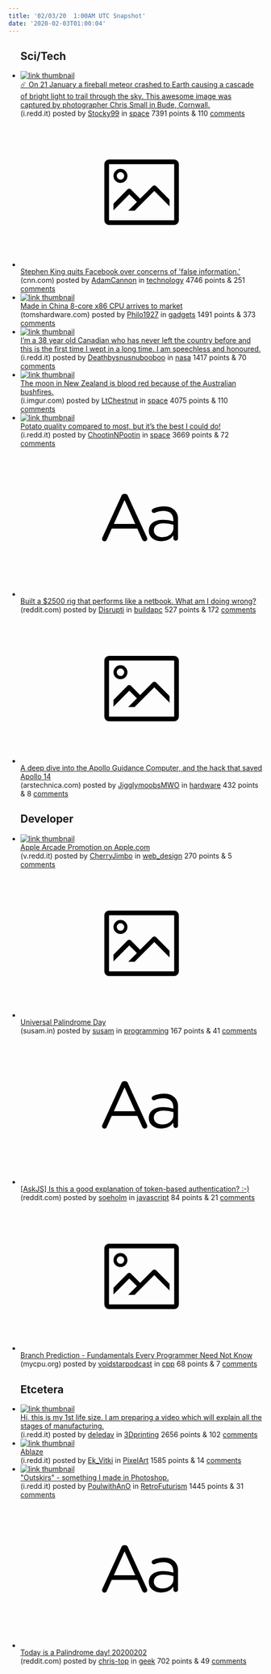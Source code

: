 ```yaml
---
title: '02/03/20  1:00AM UTC Snapshot'
date: '2020-02-03T01:00:04'
---
```

<ul>
<h2>Sci/Tech</h2>

<li><a href='https://i.redd.it/qmvfe3tu9ke41.jpg'><img src='https://b.thumbs.redditmedia.com/AD1EXHdQVu2c2M2cSRgNDaPrN_gNPf4clcBoatVswms.jpg' alt='link thumbnail'></a><div><div class='linkTitle'><a href='https://i.redd.it/qmvfe3tu9ke41.jpg'>☄️ On 21 January a fireball meteor crashed to Earth causing a cascade of bright light to trail through the sky. This awesome image was captured by photographer Chris Small in Bude, Cornwall.</a></div>(i.redd.it) posted by <a href='https://www.reddit.com/user/Stocky99'>Stocky99</a> in <a href='https://www.reddit.com/r/space'>space</a> 7391 points & 110 <a href='https://www.reddit.com/r/space/comments/extixx/on_21_january_a_fireball_meteor_crashed_to_earth/'>comments</a></div></li>

<li><a href='https://www.cnn.com/2020/02/02/us/stephen-king-quits-facebook-trnd/index.html'><svg version='1.1' viewBox='-34 -14 104 64' preserveAspectRatio='xMidYMid meet' xmlns='http://www.w3.org/2000/svg' xmlns:xlink='http://www.w3.org/1999/xlink'>
    <title>link thumbnail</title>
    <path d='M32,4H4A2,2,0,0,0,2,6V30a2,2,0,0,0,2,2H32a2,2,0,0,0,2-2V6A2,2,0,0,0,32,4ZM4,30V6H32V30Z'></path>
    <path d='M8.92,14a3,3,0,1,0-3-3A3,3,0,0,0,8.92,14Zm0-4.6A1.6,1.6,0,1,1,7.33,11,1.6,1.6,0,0,1,8.92,9.41Z'></path>
    <path d='M22.78,15.37l-5.4,5.4-4-4a1,1,0,0,0-1.41,0L5.92,22.9v2.83l6.79-6.79L16,22.18l-3.75,3.75H15l8.45-8.45L30,24V21.18l-5.81-5.81A1,1,0,0,0,22.78,15.37Z'></path>
    </svg></a><div><div class='linkTitle'><a href='https://www.cnn.com/2020/02/02/us/stephen-king-quits-facebook-trnd/index.html'>Stephen King quits Facebook over concerns of 'false information.'</a></div>(cnn.com) posted by <a href='https://www.reddit.com/user/AdamCannon'>AdamCannon</a> in <a href='https://www.reddit.com/r/technology'>technology</a> 4746 points & 251 <a href='https://www.reddit.com/r/technology/comments/exsbii/stephen_king_quits_facebook_over_concerns_of/'>comments</a></div></li>

<li><a href='https://www.tomshardware.com/news/zhaoxin-kaixian-kx-u6780a-china-chinese-cpu'><img src='https://b.thumbs.redditmedia.com/GxDkxo42npUH6kzhxGpBqVXIjjG6hUpg6FVl1Vm7TiM.jpg' alt='link thumbnail'></a><div><div class='linkTitle'><a href='https://www.tomshardware.com/news/zhaoxin-kaixian-kx-u6780a-china-chinese-cpu'>Made in China 8-core x86 CPU arrives to market</a></div>(tomshardware.com) posted by <a href='https://www.reddit.com/user/Philo1927'>Philo1927</a> in <a href='https://www.reddit.com/r/gadgets'>gadgets</a> 1491 points & 373 <a href='https://www.reddit.com/r/gadgets/comments/exueh9/made_in_china_8core_x86_cpu_arrives_to_market/'>comments</a></div></li>

<li><a href='https://i.redd.it/uoi0f3qthke41.jpg'><img src='https://b.thumbs.redditmedia.com/YIKLpKbyu29yoHJS381enLEy3MVfdFt9jZ0o1LWYkxE.jpg' alt='link thumbnail'></a><div><div class='linkTitle'><a href='https://i.redd.it/uoi0f3qthke41.jpg'>I’m a 38 year old Canadian who has never left the country before and this is the first time I wept in a long time. I am speechless and honoured.</a></div>(i.redd.it) posted by <a href='https://www.reddit.com/user/Deathbysnusnubooboo'>Deathbysnusnubooboo</a> in <a href='https://www.reddit.com/r/nasa'>nasa</a> 1417 points & 70 <a href='https://www.reddit.com/r/nasa/comments/exu9cn/im_a_38_year_old_canadian_who_has_never_left_the/'>comments</a></div></li>

<li><a href='https://i.imgur.com/qw2WGPI.jpg'><img src='https://a.thumbs.redditmedia.com/N6PXP9bvfO_a5-NiRPE2E07MbFDAV51IdOwodHSD6t8.jpg' alt='link thumbnail'></a><div><div class='linkTitle'><a href='https://i.imgur.com/qw2WGPI.jpg'>The moon in New Zealand is blood red because of the Australian bushfires.</a></div>(i.imgur.com) posted by <a href='https://www.reddit.com/user/LtChestnut'>LtChestnut</a> in <a href='https://www.reddit.com/r/space'>space</a> 4075 points & 110 <a href='https://www.reddit.com/r/space/comments/exm3g8/the_moon_in_new_zealand_is_blood_red_because_of/'>comments</a></div></li>

<li><a href='https://i.redd.it/qehhzjfi3ge41.jpg'><img src='https://b.thumbs.redditmedia.com/aqZsaB-Bmn264CQQGyfxrFljvX5J2hvZ2rDw4zAJsHQ.jpg' alt='link thumbnail'></a><div><div class='linkTitle'><a href='https://i.redd.it/qehhzjfi3ge41.jpg'>Potato quality compared to most, but it’s the best I could do!</a></div>(i.redd.it) posted by <a href='https://www.reddit.com/user/ChootinNPootin'>ChootinNPootin</a> in <a href='https://www.reddit.com/r/space'>space</a> 3669 points & 72 <a href='https://www.reddit.com/r/space/comments/exjjom/potato_quality_compared_to_most_but_its_the_best/'>comments</a></div></li>

<li><a href='https://www.reddit.com/r/buildapc/comments/exul0b/built_a_2500_rig_that_performs_like_a_netbook/'><svg version='1.1' viewBox='-34 -12 104 64' preserveAspectRatio='xMidYMid slice' xmlns='http://www.w3.org/2000/svg' xmlns:xlink='http://www.w3.org/1999/xlink'>
    <title>text link thumbnail</title>
    <path d='M12.19,8.84a1.45,1.45,0,0,0-1.4-1h-.12a1.46,1.46,0,0,0-1.42,1L1.14,26.56a1.29,1.29,0,0,0-.14.59,1,1,0,0,0,1,1,1.12,1.12,0,0,0,1.08-.77l2.08-4.65h11l2.08,4.59a1.24,1.24,0,0,0,1.12.83,1.08,1.08,0,0,0,1.08-1.08,1.64,1.64,0,0,0-.14-.57ZM6.08,20.71l4.59-10.22,4.6,10.22Z'>
    </path>
    <path d='M32.24,14.78A6.35,6.35,0,0,0,27.6,13.2a11.36,11.36,0,0,0-4.7,1,1,1,0,0,0-.58.89,1,1,0,0,0,.94.92,1.23,1.23,0,0,0,.39-.08,8.87,8.87,0,0,1,3.72-.81c2.7,0,4.28,1.33,4.28,3.92v.5a15.29,15.29,0,0,0-4.42-.61c-3.64,0-6.14,1.61-6.14,4.64v.05c0,2.95,2.7,4.48,5.37,4.48a6.29,6.29,0,0,0,5.19-2.48V26.9a1,1,0,0,0,1,1,1,1,0,0,0,1-1.06V19A5.71,5.71,0,0,0,32.24,14.78Zm-.56,7.7c0,2.28-2.17,3.89-4.81,3.89-1.94,0-3.61-1.06-3.61-2.86v-.06c0-1.8,1.5-3,4.2-3a15.2,15.2,0,0,1,4.22.61Z'>
    </path>
    </svg></a><div><div class='linkTitle'><a href='https://www.reddit.com/r/buildapc/comments/exul0b/built_a_2500_rig_that_performs_like_a_netbook/'>Built a $2500 rig that performs like a netbook. What am I doing wrong?</a></div>(reddit.com) posted by <a href='https://www.reddit.com/user/Disrupti'>Disrupti</a> in <a href='https://www.reddit.com/r/buildapc'>buildapc</a> 527 points & 172 <a href='https://www.reddit.com/r/buildapc/comments/exul0b/built_a_2500_rig_that_performs_like_a_netbook/'>comments</a></div></li>

<li><a href='https://arstechnica.com/science/2020/01/a-deep-dive-into-the-apollo-guidance-computer-and-the-hack-that-saved-apollo-14/'><svg version='1.1' viewBox='-34 -14 104 64' preserveAspectRatio='xMidYMid meet' xmlns='http://www.w3.org/2000/svg' xmlns:xlink='http://www.w3.org/1999/xlink'>
    <title>link thumbnail</title>
    <path d='M32,4H4A2,2,0,0,0,2,6V30a2,2,0,0,0,2,2H32a2,2,0,0,0,2-2V6A2,2,0,0,0,32,4ZM4,30V6H32V30Z'></path>
    <path d='M8.92,14a3,3,0,1,0-3-3A3,3,0,0,0,8.92,14Zm0-4.6A1.6,1.6,0,1,1,7.33,11,1.6,1.6,0,0,1,8.92,9.41Z'></path>
    <path d='M22.78,15.37l-5.4,5.4-4-4a1,1,0,0,0-1.41,0L5.92,22.9v2.83l6.79-6.79L16,22.18l-3.75,3.75H15l8.45-8.45L30,24V21.18l-5.81-5.81A1,1,0,0,0,22.78,15.37Z'></path>
    </svg></a><div><div class='linkTitle'><a href='https://arstechnica.com/science/2020/01/a-deep-dive-into-the-apollo-guidance-computer-and-the-hack-that-saved-apollo-14/'>A deep dive into the Apollo Guidance Computer, and the hack that saved Apollo 14</a></div>(arstechnica.com) posted by <a href='https://www.reddit.com/user/JigglymoobsMWO'>JigglymoobsMWO</a> in <a href='https://www.reddit.com/r/hardware'>hardware</a> 432 points & 8 <a href='https://www.reddit.com/r/hardware/comments/exl65z/a_deep_dive_into_the_apollo_guidance_computer_and/'>comments</a></div></li>

<h2>Developer</h2>

<li><a href='https://v.redd.it/7sc7pd7mvke41'><img src='https://a.thumbs.redditmedia.com/A4iVh5U1AKQJk8NnQMW1ZARosHLZZ9O2Y2Vo3TKjoO4.jpg' alt='link thumbnail'></a><div><div class='linkTitle'><a href='https://v.redd.it/7sc7pd7mvke41'>Apple Arcade Promotion on Apple.com</a></div>(v.redd.it) posted by <a href='https://www.reddit.com/user/CherryJimbo'>CherryJimbo</a> in <a href='https://www.reddit.com/r/web_design'>web_design</a> 270 points & 5 <a href='https://www.reddit.com/r/web_design/comments/exvi0s/apple_arcade_promotion_on_applecom/'>comments</a></div></li>

<li><a href='https://susam.in/blog/universal-palindrome-day/'><svg version='1.1' viewBox='-34 -14 104 64' preserveAspectRatio='xMidYMid meet' xmlns='http://www.w3.org/2000/svg' xmlns:xlink='http://www.w3.org/1999/xlink'>
    <title>link thumbnail</title>
    <path d='M32,4H4A2,2,0,0,0,2,6V30a2,2,0,0,0,2,2H32a2,2,0,0,0,2-2V6A2,2,0,0,0,32,4ZM4,30V6H32V30Z'></path>
    <path d='M8.92,14a3,3,0,1,0-3-3A3,3,0,0,0,8.92,14Zm0-4.6A1.6,1.6,0,1,1,7.33,11,1.6,1.6,0,0,1,8.92,9.41Z'></path>
    <path d='M22.78,15.37l-5.4,5.4-4-4a1,1,0,0,0-1.41,0L5.92,22.9v2.83l6.79-6.79L16,22.18l-3.75,3.75H15l8.45-8.45L30,24V21.18l-5.81-5.81A1,1,0,0,0,22.78,15.37Z'></path>
    </svg></a><div><div class='linkTitle'><a href='https://susam.in/blog/universal-palindrome-day/'>Universal Palindrome Day</a></div>(susam.in) posted by <a href='https://www.reddit.com/user/susam'>susam</a> in <a href='https://www.reddit.com/r/programming'>programming</a> 167 points & 41 <a href='https://www.reddit.com/r/programming/comments/exjhfc/universal_palindrome_day/'>comments</a></div></li>

<li><a href='https://www.reddit.com/r/javascript/comments/exm8g0/askjs_is_this_a_good_explanation_of_tokenbased/'><svg version='1.1' viewBox='-34 -12 104 64' preserveAspectRatio='xMidYMid slice' xmlns='http://www.w3.org/2000/svg' xmlns:xlink='http://www.w3.org/1999/xlink'>
    <title>text link thumbnail</title>
    <path d='M12.19,8.84a1.45,1.45,0,0,0-1.4-1h-.12a1.46,1.46,0,0,0-1.42,1L1.14,26.56a1.29,1.29,0,0,0-.14.59,1,1,0,0,0,1,1,1.12,1.12,0,0,0,1.08-.77l2.08-4.65h11l2.08,4.59a1.24,1.24,0,0,0,1.12.83,1.08,1.08,0,0,0,1.08-1.08,1.64,1.64,0,0,0-.14-.57ZM6.08,20.71l4.59-10.22,4.6,10.22Z'>
    </path>
    <path d='M32.24,14.78A6.35,6.35,0,0,0,27.6,13.2a11.36,11.36,0,0,0-4.7,1,1,1,0,0,0-.58.89,1,1,0,0,0,.94.92,1.23,1.23,0,0,0,.39-.08,8.87,8.87,0,0,1,3.72-.81c2.7,0,4.28,1.33,4.28,3.92v.5a15.29,15.29,0,0,0-4.42-.61c-3.64,0-6.14,1.61-6.14,4.64v.05c0,2.95,2.7,4.48,5.37,4.48a6.29,6.29,0,0,0,5.19-2.48V26.9a1,1,0,0,0,1,1,1,1,0,0,0,1-1.06V19A5.71,5.71,0,0,0,32.24,14.78Zm-.56,7.7c0,2.28-2.17,3.89-4.81,3.89-1.94,0-3.61-1.06-3.61-2.86v-.06c0-1.8,1.5-3,4.2-3a15.2,15.2,0,0,1,4.22.61Z'>
    </path>
    </svg></a><div><div class='linkTitle'><a href='https://www.reddit.com/r/javascript/comments/exm8g0/askjs_is_this_a_good_explanation_of_tokenbased/'>[AskJS] Is this a good explanation of token-based authentication? :-)</a></div>(reddit.com) posted by <a href='https://www.reddit.com/user/soeholm'>soeholm</a> in <a href='https://www.reddit.com/r/javascript'>javascript</a> 84 points & 21 <a href='https://www.reddit.com/r/javascript/comments/exm8g0/askjs_is_this_a_good_explanation_of_tokenbased/'>comments</a></div></li>

<li><a href='http://www.mycpu.org/branch-prediction-basics/'><svg version='1.1' viewBox='-34 -14 104 64' preserveAspectRatio='xMidYMid meet' xmlns='http://www.w3.org/2000/svg' xmlns:xlink='http://www.w3.org/1999/xlink'>
    <title>link thumbnail</title>
    <path d='M32,4H4A2,2,0,0,0,2,6V30a2,2,0,0,0,2,2H32a2,2,0,0,0,2-2V6A2,2,0,0,0,32,4ZM4,30V6H32V30Z'></path>
    <path d='M8.92,14a3,3,0,1,0-3-3A3,3,0,0,0,8.92,14Zm0-4.6A1.6,1.6,0,1,1,7.33,11,1.6,1.6,0,0,1,8.92,9.41Z'></path>
    <path d='M22.78,15.37l-5.4,5.4-4-4a1,1,0,0,0-1.41,0L5.92,22.9v2.83l6.79-6.79L16,22.18l-3.75,3.75H15l8.45-8.45L30,24V21.18l-5.81-5.81A1,1,0,0,0,22.78,15.37Z'></path>
    </svg></a><div><div class='linkTitle'><a href='http://www.mycpu.org/branch-prediction-basics/'>Branch Prediction - Fundamentals Every Programmer Need Not Know</a></div>(mycpu.org) posted by <a href='https://www.reddit.com/user/voidstarpodcast'>voidstarpodcast</a> in <a href='https://www.reddit.com/r/cpp'>cpp</a> 68 points & 7 <a href='https://www.reddit.com/r/cpp/comments/exm0vl/branch_prediction_fundamentals_every_programmer/'>comments</a></div></li>

<h2>Etcetera</h2>

<li><a href='https://i.redd.it/r59eiirtvie41.jpg'><img src='https://b.thumbs.redditmedia.com/BpPzJ_qW7K9L-cF8lysRF9R7FUUDDb2oiiIePlmPRzY.jpg' alt='link thumbnail'></a><div><div class='linkTitle'><a href='https://i.redd.it/r59eiirtvie41.jpg'>Hi, this is my 1st life size. I am preparing a video which will explain all the stages of manufacturing.</a></div>(i.redd.it) posted by <a href='https://www.reddit.com/user/deledav'>deledav</a> in <a href='https://www.reddit.com/r/3Dprinting'>3Dprinting</a> 2656 points & 102 <a href='https://www.reddit.com/r/3Dprinting/comments/expi2c/hi_this_is_my_1st_life_size_i_am_preparing_a/'>comments</a></div></li>

<li><a href='https://i.redd.it/3yh8jt7yjfe41.png'><img src='https://b.thumbs.redditmedia.com/BNs-ewvTyljXCCHIYJ4jK_k1ANnWEsyQw4EZwriBikY.jpg' alt='link thumbnail'></a><div><div class='linkTitle'><a href='https://i.redd.it/3yh8jt7yjfe41.png'>Ablaze</a></div>(i.redd.it) posted by <a href='https://www.reddit.com/user/Ek_Vitki'>Ek_Vitki</a> in <a href='https://www.reddit.com/r/PixelArt'>PixelArt</a> 1585 points & 14 <a href='https://www.reddit.com/r/PixelArt/comments/exi692/ablaze/'>comments</a></div></li>

<li><a href='https://i.redd.it/5jdwoltj0he41.jpg'><img src='https://b.thumbs.redditmedia.com/dN15H3vYEl2RCSx5dkjPIoodSrLyahAvVezw4CNj0yg.jpg' alt='link thumbnail'></a><div><div class='linkTitle'><a href='https://i.redd.it/5jdwoltj0he41.jpg'>"Outskirs" - something I made in Photoshop.</a></div>(i.redd.it) posted by <a href='https://www.reddit.com/user/PoulwithAnO'>PoulwithAnO</a> in <a href='https://www.reddit.com/r/RetroFuturism'>RetroFuturism</a> 1445 points & 31 <a href='https://www.reddit.com/r/RetroFuturism/comments/exlgjk/outskirs_something_i_made_in_photoshop/'>comments</a></div></li>

<li><a href='https://www.reddit.com/r/geek/comments/exmhfw/today_is_a_palindrome_day_20200202/'><svg version='1.1' viewBox='-34 -12 104 64' preserveAspectRatio='xMidYMid slice' xmlns='http://www.w3.org/2000/svg' xmlns:xlink='http://www.w3.org/1999/xlink'>
    <title>text link thumbnail</title>
    <path d='M12.19,8.84a1.45,1.45,0,0,0-1.4-1h-.12a1.46,1.46,0,0,0-1.42,1L1.14,26.56a1.29,1.29,0,0,0-.14.59,1,1,0,0,0,1,1,1.12,1.12,0,0,0,1.08-.77l2.08-4.65h11l2.08,4.59a1.24,1.24,0,0,0,1.12.83,1.08,1.08,0,0,0,1.08-1.08,1.64,1.64,0,0,0-.14-.57ZM6.08,20.71l4.59-10.22,4.6,10.22Z'>
    </path>
    <path d='M32.24,14.78A6.35,6.35,0,0,0,27.6,13.2a11.36,11.36,0,0,0-4.7,1,1,1,0,0,0-.58.89,1,1,0,0,0,.94.92,1.23,1.23,0,0,0,.39-.08,8.87,8.87,0,0,1,3.72-.81c2.7,0,4.28,1.33,4.28,3.92v.5a15.29,15.29,0,0,0-4.42-.61c-3.64,0-6.14,1.61-6.14,4.64v.05c0,2.95,2.7,4.48,5.37,4.48a6.29,6.29,0,0,0,5.19-2.48V26.9a1,1,0,0,0,1,1,1,1,0,0,0,1-1.06V19A5.71,5.71,0,0,0,32.24,14.78Zm-.56,7.7c0,2.28-2.17,3.89-4.81,3.89-1.94,0-3.61-1.06-3.61-2.86v-.06c0-1.8,1.5-3,4.2-3a15.2,15.2,0,0,1,4.22.61Z'>
    </path>
    </svg></a><div><div class='linkTitle'><a href='https://www.reddit.com/r/geek/comments/exmhfw/today_is_a_palindrome_day_20200202/'>Today is a Palindrome day! 20200202</a></div>(reddit.com) posted by <a href='https://www.reddit.com/user/chris-top'>chris-top</a> in <a href='https://www.reddit.com/r/geek'>geek</a> 702 points & 49 <a href='https://www.reddit.com/r/geek/comments/exmhfw/today_is_a_palindrome_day_20200202/'>comments</a></div></li>

</ul>
